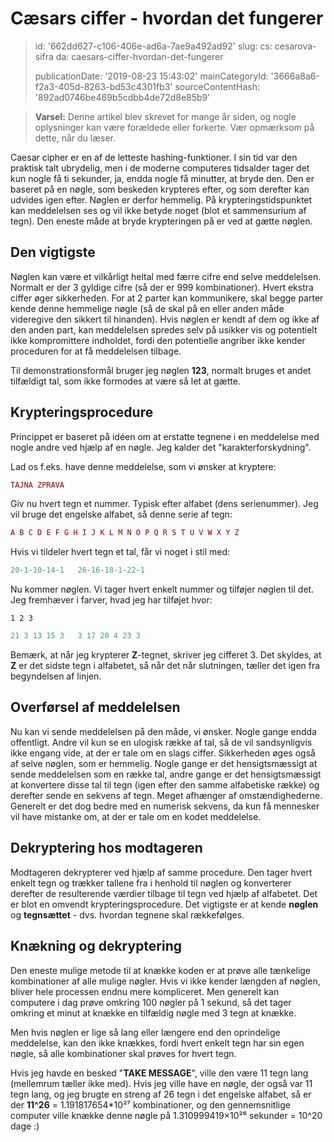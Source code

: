 Cæsars ciffer - hvordan det fungerer
====================================

> id: '662dd627-c106-406e-ad6a-7ae9a492ad92'
> slug:
> 	cs: cesarova-sifra
> 	da: caesars-ciffer-hvordan-det-fungerer
> 
> publicationDate: '2019-08-23 15:43:02'
> mainCategoryId: '3666a8a6-f2a3-405d-8263-bd53c4301fb3'
> sourceContentHash: '892ad0746be469b5cdbb4de72d8e85b9'

> **Varsel:** Denne artikel blev skrevet for mange år siden, og nogle oplysninger kan være forældede eller forkerte. Vær opmærksom på dette, når du læser.

Caesar cipher er en af de letteste hashing-funktioner. I sin tid var den praktisk talt ubrydelig, men i de moderne computeres tidsalder tager det kun nogle få ti sekunder, ja, endda nogle få minutter, at bryde den. Den er baseret på en nøgle, som beskeden krypteres efter, og som derefter kan udvides igen efter. Nøglen er derfor hemmelig. På krypteringstidspunktet kan meddelelsen ses og vil ikke betyde noget (blot et sammensurium af tegn). Den eneste måde at bryde krypteringen på er ved at gætte nøglen.

Den vigtigste
--------------------------

Nøglen kan være et vilkårligt heltal med færre cifre end selve meddelelsen. Normalt er der 3 gyldige cifre (så der er 999 kombinationer). Hvert ekstra ciffer øger sikkerheden. For at 2 parter kan kommunikere, skal begge parter kende denne hemmelige nøgle (så de skal på en eller anden måde videregive den sikkert til hinanden). Hvis nøglen er kendt af dem og ikke af den anden part, kan meddelelsen spredes selv på usikker vis og potentielt ikke kompromittere indholdet, fordi den potentielle angriber ikke kender proceduren for at få meddelelsen tilbage.

Til demonstrationsformål bruger jeg nøglen **123**, normalt bruges et andet tilfældigt tal, som ikke formodes at være så let at gætte.

Krypteringsprocedure
--------------------------

Princippet er baseret på idéen om at erstatte tegnene i en meddelelse med nogle andre ved hjælp af en nøgle. Jeg kalder det "karakterforskydning".

Lad os f.eks. have denne meddelelse, som vi ønsker at kryptere:

```php
TAJNA ZPRAVA
```

Giv nu hvert tegn et nummer. Typisk efter alfabet (dens serienummer). Jeg vil bruge det engelske alfabet, så denne serie af tegn:

```php
A B C D E F G H I J K L M N O P Q R S T U V W X Y Z
```

Hvis vi tildeler hvert tegn et tal, får vi noget i stil med:

```php
20-1-10-14-1   26-16-18-1-22-1
```

Nu kommer nøglen. Vi tager hvert enkelt nummer og tilføjer nøglen til det. Jeg fremhæver i farver, hvad jeg har tilføjet hvor:

`1 2 3`

```php
21 3 13 15 3   3 17 20 4 23 3
```

Bemærk, at når jeg krypterer **Z**-tegnet, skriver jeg cifferet 3. Det skyldes, at **Z** er det sidste tegn i alfabetet, så når det når slutningen, tæller det igen fra begyndelsen af linjen.

Overførsel af meddelelsen
--------------------------

Nu kan vi sende meddelelsen på den måde, vi ønsker. Nogle gange endda offentligt. Andre vil kun se en ulogisk række af tal, så de vil sandsynligvis ikke engang vide, at der er tale om en slags ciffer. Sikkerheden øges også af selve nøglen, som er hemmelig. Nogle gange er det hensigtsmæssigt at sende meddelelsen som en række tal, andre gange er det hensigtsmæssigt at konvertere disse tal til tegn (igen efter den samme alfabetiske række) og derefter sende en sekvens af tegn. Meget afhænger af omstændighederne. Generelt er det dog bedre med en numerisk sekvens, da kun få mennesker vil have mistanke om, at der er tale om en kodet meddelelse.

Dekryptering hos modtageren
--------------------------

Modtageren dekrypterer ved hjælp af samme procedure. Den tager hvert enkelt tegn og trækker tallene fra i henhold til nøglen og konverterer derefter de resulterende værdier tilbage til tegn ved hjælp af alfabetet. Det er blot en omvendt krypteringsprocedure. Det vigtigste er at kende **nøglen** og **tegnsættet** - dvs. hvordan tegnene skal rækkefølges.

Knækning og dekryptering
--------------------------

Den eneste mulige metode til at knække koden er at prøve alle tænkelige kombinationer af alle mulige nøgler. Hvis vi ikke kender længden af nøglen, bliver hele processen endnu mere kompliceret. Men generelt kan computere i dag prøve omkring 100 nøgler på 1 sekund, så det tager omkring et minut at knække en tilfældig nøgle med 3 tegn at knække.

Men hvis nøglen er lige så lang eller længere end den oprindelige meddelelse, kan den ikke knækkes, fordi hvert enkelt tegn har sin egen nøgle, så alle kombinationer skal prøves for hvert tegn.

Hvis jeg havde en besked "**TAKE MESSAGE**", ville den være 11 tegn lang (mellemrum tæller ikke med). Hvis jeg ville have en nøgle, der også var 11 tegn lang, og jeg brugte en streng af 26 tegn i det engelske alfabet, så er der **11^26** = 1.191817654*10²⁷ kombinationer, og den gennemsnitlige computer ville knække denne nøgle på 1.310999419×10²⁶ sekunder = 10^20 dage :)
